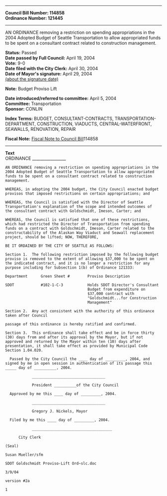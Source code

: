 * * * * *  
  
**Council Bill Number: [](#h0)[](#h2)114858**   
**Ordinance Number: 121445**  
  
* * * * *  
  
AN ORDINANCE removing a restriction on spending appropriations in the 2004 Adopted Budget of Seattle Transportation to allow appropriated funds to be spent on a consultant contract related to construction management.  
  
**Status:** Passed   
**Date passed by Full Council:** April 19, 2004   
**Vote:** 9-0   
**Date filed with the City Clerk:** April 30, 2004   
**Date of Mayor's signature:** April 29, 2004   
[(about the signature date)](/~public/approvaldate.htm)   
  
**Note:** Budget Proviso Lift  
  
  
**Date introduced/referred to committee:** April 5, 2004   
**Committee:** Transportation   
**Sponsor:** CONLIN   
  
**Index Terms:** BUDGET, CONSULTANT-CONTRACTS, TRANSPORTATION-DEPARTMENT, CONSTRUCTION, VIADUCTS, CENTRAL-WATERFRONT, SEAWALLS, RENOVATION, REPAIR  
  
**Fiscal Note:** [Fiscal Note to Council Bill](http://clerk.seattle.gov/~public/fnote/114858.htm)[](#h1)[](#h3)114858  
  
* * * * *  
  
**Text**  
    ORDINANCE _________________  
  
    AN ORDINANCE removing a restriction on spending appropriations in the  
    2004 Adopted Budget of Seattle Transportation to allow appropriated  
    funds to be spent on a consultant contract related to construction  
    management.  
  
    WHEREAS, in adopting the 2004 budget, the City Council enacted budget  
    provisos that imposed restrictions on certain appropriations; and  
  
    WHEREAS, the Council is satisfied with the Director of Seattle  
    Transportation's explanation of the scope and intended outcomes of  
    the consultant contract with Goldschmidt, Imeson, Carter; and  
  
    WHEREAS, the Council is satisfied that one of these restrictions,  
    which had restricted the Director of Transportation from spending  
    funds on a contract with Goldschmidt, Imeson, Carter related to the  
    constructability of the Alaskan Way Viaduct and Seawall replacement  
    project, should be lifted; NOW, THEREFORE,  
  
    BE IT ORDAINED BY THE CITY OF SEATTLE AS FOLLOWS:  
  
    Section 1.  The following restriction imposed by the following budget  
    proviso is removed to the extent of allowing $37,000 to be spent on  
    the indicated contract, and it is no longer a restriction for any  
    purpose including for Subsection 1(b) of Ordinance 121333:  
  
    Department      Green Sheet #        Proviso Description  
  
    SDOT            #102-1-C-3           Holds SDOT Director's Consultant  
                                         Budget from expenditure on  
                                         $37,000 contract with  
                                         "Goldschmidt...for Construction  
                                         Management"  
  
    Section 2.  Any act consistent with the authority of this ordinance  
    taken after Council  
  
    passage of this ordinance is hereby ratified and confirmed.  
  
    Section 3.  This ordinance shall take effect and be in force thirty  
    (30) days from and after its approval by the Mayor, but if not  
    approved and returned by the Mayor within ten (10) days after  
    presentation, it shall take effect as provided by Municipal Code  
    Section 1.04.020.  
  
      Passed by the City Council the ____ day of _________, 2004, and  
    signed by me in open session in authentication of its passage this  
    _____ day of __________, 2004.  
  
                _________________________________  
  
                President __________of the City Council  
  
      Approved by me this ____ day of _________, 2004.  
  
                _________________________________  
  
                Gregory J. Nickels, Mayor  
  
      Filed by me this ____ day of _________, 2004.  
  
                ____________________________________  
  
          City Clerk  
  
    (Seal)  
  
    Susan Mueller/sfm  
  
    SDOT Goldschmidt Proviso-Lift Ord~slc.doc  
  
    3/9/04  
  
    version #2a  
  
    1  

